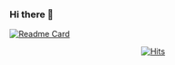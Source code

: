 ### Hi there 👋
[![Readme Card](https://github-readme-stats.vercel.app/api/pin/?username=onpul&repo=github-readme-stats)](https://github.com/anuraghazra/github-readme-stats)

  <div align=center>
	
[![Hits](https://hits.seeyoufarm.com/api/count/incr/badge.svg?url=https%3A%2F%2Fgithub.com%2Fonpul&count_bg=%2379C83D&title_bg=%23555555&icon=&icon_color=%23E7E7E7&title=hits&edge_flat=false)](https://hits.seeyoufarm.com)
	
  </div>
